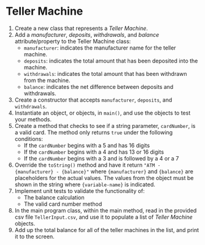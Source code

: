 # Teller Machine

1. Create a new class that represents a *Teller Machine*.
2. Add a *manufacturer*, *deposits*, *withdrawals*, and *balance* attribute/property to the Teller Machine class:
    * `manufacturer`: indicates the manufacturer name for the teller machine.
    * `deposits`: indicates the total amount that has been deposited into the machine.
    * `withdrawals`: indicates the total amount that has been withdrawn from the machine.
    * `balance`: indicates the net difference between deposits and withdrawals.
3. Create a constructor that accepts `manufacturer`, `deposits`, and `withdrawals`.
4. Instantiate an object, or objects, in `main()`, and use the objects to test your methods.
5. Create a method that checks to see if a string parameter, `cardNumber`, is a valid card. The method only returns `true` under the following conditions:
    * If the `cardNumber` begins with a 5 and has 16 digits
    * If the `cardNumber` begins with a 4 and has 13 or 16 digits
    * If the `cardNumber` begins with a 3 and is followed by a 4 or a 7
6. Override the `toString()` method and have it return `"ATM - {manufacturer} - {balance}"` where `{manufacturer}` and `{balance}` are placeholders for the actual values. The values from the object must be shown in the string where `{variable-name}` is indicated.
7. Implement unit tests to validate the functionality of:
    * The balance calculation
    * The valid card number method
8. In the main program class, within the main method, read in the provided csv file `TellerInput.csv`, and use it to populate a list of *Teller Machine* objects.
9. Add up the total balance for all of the teller machines in the list, and print it to the screen.